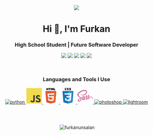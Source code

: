 <p align="center">
  <img src="https://cdn.hipwallpaper.com/i/27/47/KIczhM.png" height="200"/>
</p>
<h1 align="center">Hi 👋, I'm Furkan</h1>
<h3 align="center">High School Student | Future Software Developer</h3>
<p align="center">
<a href="https://www.furkanunsalan.com"><img src="images/websitePanel"/></a>
<a href="mailto:contact@furkanunsalan.com"><img src="https://img.shields.io/badge/-contact@furkanunsalan.com-ff8303?style=flat&logo=Gmail&logoColor=white"/></a>
<a href="https://instagram.com/furkanunsalan"><img src="https://img.shields.io/badge/-@furkanunsalan-E4405F?style=flat&logo=Instagram&logoColor=white"/></a>
<a href="https://www.reddit.com/user/Siflious"><img src="https://img.shields.io/badge/-Siflious-ce1212?style=flat&logo=Reddit&logoColor=white"/></a>
<a href="https://open.spotify.com/user/furkanunsalan"><img src="https://img.shields.io/badge/-furkanunsalan-54e346?style=flat&logo=Spotify&logoColor=white"/></a>
</p>

<br>

<h3 align="center">Languages and Tools I Use</h3>
<p align="center"><a href="https://www.w3schools.com/python/" target="_blank"> <img src="https://upload.wikimedia.org/wikipedia/commons/thumb/c/c3/Python-logo-notext.svg/1200px-Python-logo-notext.svg.png" alt="python" width="50" height="50"/> </a>
<a href="https://developer.mozilla.org/en-US/docs/Web/JavaScript" target="_blank"> <img src="https://raw.githubusercontent.com/devicons/devicon/master/icons/javascript/javascript-original.svg" alt="javascript" width="50" height="50"/> </a> 
<a href="https://www.w3.org/html/" target="_blank"> <img src="https://raw.githubusercontent.com/devicons/devicon/master/icons/html5/html5-original-wordmark.svg" alt="html5" width="50" height="50"/> </a> 
<a href="https://www.w3schools.com/css/" target="_blank"> <img src="https://raw.githubusercontent.com/devicons/devicon/master/icons/css3/css3-original-wordmark.svg" alt="css3" width="50" height="50"/> </a> 
<a href="https://sass-lang.com" target="_blank"> <img src="https://raw.githubusercontent.com/devicons/devicon/master/icons/sass/sass-original.svg" alt="sass" width="50" height="50"/> </a>
<a href="https://www.photoshop.com/en" target="_blank"> <img src="https://cdn.freelogovectors.net/wp-content/uploads/2020/07/adobe-photoshop-logo.png" alt="photoshop" width="50" height="50"/> </a> 
<a href="" target="_blank"> <img src="https://insmac.org/uploads/posts/2020-08/1597638534_lightroom-classic.png" alt="lightroom" width="50" height="50"/> </a> </p>

<br>
<br>
<p align="center">&nbsp;<img align="center" src="https://github-readme-stats.vercel.app/api?username=furkanunsalan&show_icons=true" alt="furkanunsalan" /></p>
